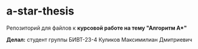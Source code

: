 # a-star-thesis
Репозиторий для файлов к **курсовой работе на тему "Алгоритм A\*"**

**Делал:** студент группы БИВТ-23-4 Куликов Максимилиан Дмитриевич
